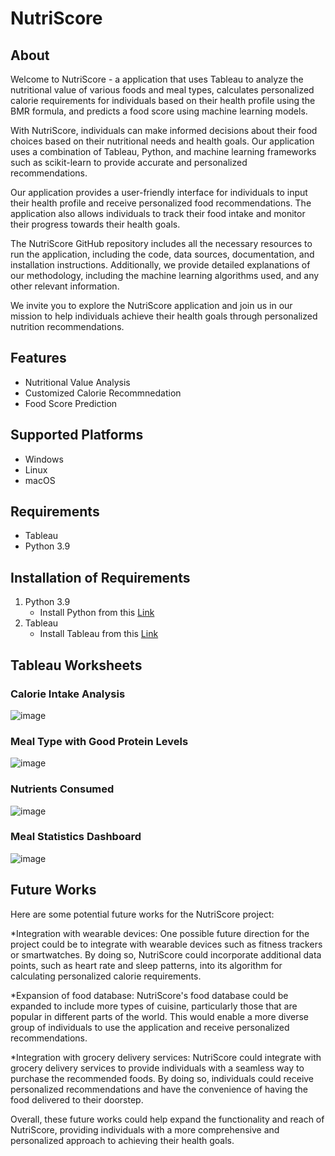 # NutriScore
## About
Welcome to NutriScore - a application that uses Tableau to analyze the nutritional value of various foods and meal types, calculates personalized calorie requirements for individuals based on their health profile using the BMR formula, and predicts a food score using machine learning models.

With NutriScore, individuals can make informed decisions about their food choices based on their nutritional needs and health goals. Our application uses a combination of Tableau, Python, and machine learning frameworks such as scikit-learn to provide accurate and personalized recommendations.

Our application provides a user-friendly interface for individuals to input their health profile and receive personalized food recommendations. The application also allows individuals to track their food intake and monitor their progress towards their health goals.

The NutriScore GitHub repository includes all the necessary resources to run the application, including the code, data sources, documentation, and installation instructions. Additionally, we provide detailed explanations of our methodology, including the machine learning algorithms used, and any other relevant information.

We invite you to explore the NutriScore application and join us in our mission to help individuals achieve their health goals through personalized nutrition recommendations.

## Features
* Nutritional Value Analysis
* Customized Calorie Recommnedation
* Food Score Prediction

## Supported Platforms
* Windows
* Linux
* macOS

## Requirements
* Tableau
* Python 3.9

## Installation of Requirements
1. Python 3.9
   * Install Python from this [Link](https://www.python.org/downloads/release/python-396/)
2. Tableau
   * Install Tableau from this [Link](https://www.tableau.com/products/desktop)


## Tableau Worksheets

### Calorie Intake Analysis
![image](https://user-images.githubusercontent.com/75007002/231090061-a058d2e8-19aa-4cd8-a00d-e9dcfb0dbc26.png)

### Meal Type with Good Protein Levels
![image](https://user-images.githubusercontent.com/75007002/231090546-3be7cf86-9bef-49b2-9526-3126d818137b.png)

### Nutrients Consumed
![image](https://user-images.githubusercontent.com/75007002/231090803-1ca8d599-8a76-4941-9a61-3e1e01335b31.png)

### Meal Statistics Dashboard
![image](https://user-images.githubusercontent.com/75007002/231091049-e40813f4-8387-4d44-ac6a-e7bd5b29f8cb.png)

## Future Works
Here are some potential future works for the NutriScore project:

*Integration with wearable devices: One possible future direction for the project could be to integrate with wearable devices such as fitness trackers or smartwatches. By doing so, NutriScore could incorporate additional data points, such as heart rate and sleep patterns, into its algorithm for calculating personalized calorie requirements.

*Expansion of food database: NutriScore's food database could be expanded to include more types of cuisine, particularly those that are popular in different parts of the world. This would enable a more diverse group of individuals to use the application and receive personalized recommendations.

*Integration with grocery delivery services: NutriScore could integrate with grocery delivery services to provide individuals with a seamless way to purchase the recommended foods. By doing so, individuals could receive personalized recommendations and have the convenience of having the food delivered to their doorstep.

Overall, these future works could help expand the functionality and reach of NutriScore, providing individuals with a more comprehensive and personalized approach to achieving their health goals.

